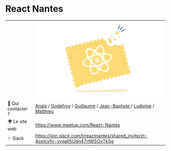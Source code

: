 # React Nantes


| | |
| --- | --- |
|  | ![logo](react-nantes.jpeg) |
| :email: Qui contacter ? |[Anaïs](https://www.meetup.com/React-Nantes/members/211519287/profile/?returnPage=1) /  [Godefroy](https://www.meetup.com/React-Nantes/members/14410215/profile/?returnPage=1) / [Guillaume](https://www.meetup.com/React-Nantes/members/218224376/profile/?returnPage=1) / [Jean-Baptiste ](https://www.meetup.com/React-Nantes/members/246660205/profile/?returnPage=1) / [Ludivine](https://www.meetup.com/React-Nantes/members/357066930/profile/?returnPage=1) / [Matthieu](https://www.meetup.com/React-Nantes/members/147517082/profile/?returnPage=1)  |
| 🌍 Le site web| https://www.meetup.com/React-Nantes |
| ✨ Slack| https://join.slack.com/t/reactnantes/shared_invite/zt-4oxtcvfn-yvqall5Uqn47rtW5OvTk5g |

